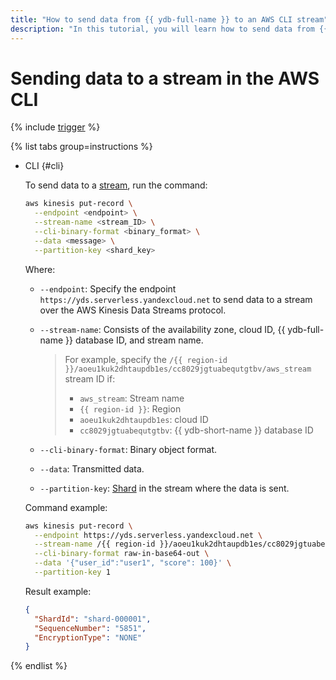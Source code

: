 ```yaml
---
title: "How to send data from {{ ydb-full-name }} to an AWS CLI stream"
description: "In this tutorial, you will learn how to send data from {{ ydb-full-name }} to an AWS CLI stream."
---
```


# Sending data to a stream in the AWS CLI

{% include [trigger](../../../_includes/data-streams/trigger.md) %}

{% list tabs group=instructions %}

- CLI {#cli}

  To send data to a [stream](../../concepts/glossary.md#stream-concepts), run the command:

  ```bash
  aws kinesis put-record \
    --endpoint <endpoint> \
    --stream-name <stream_ID> \
    --cli-binary-format <binary_format> \
    --data <message> \
    --partition-key <shard_key>
  ```

  Where:

  * `--endpoint`: Specify the endpoint `https://yds.serverless.yandexcloud.net` to send data to a stream over the AWS Kinesis Data Streams protocol.
  * `--stream-name`: Consists of the availability zone, cloud ID, {{ ydb-full-name }} database ID, and stream name.

    > For example, specify the `/{{ region-id }}/aoeu1kuk2dhtaupdb1es/cc8029jgtuabequtgtbv/aws_stream` stream ID if:
    > * `aws_stream`: Stream name
    > * `{{ region-id }}`: Region
    > * `aoeu1kuk2dhtaupdb1es`: cloud ID
    > * `cc8029jgtuabequtgtbv`: {{ ydb-short-name }} database ID
  * `--cli-binary-format`: Binary object format.
  * `--data`: Transmitted data.
  * `--partition-key`: [Shard](../../concepts/glossary.md#shard) in the stream where the data is sent.

  Command example:

  ```bash
  aws kinesis put-record \
    --endpoint https://yds.serverless.yandexcloud.net \
    --stream-name /{{ region-id }}/aoeu1kuk2dhtaupdb1es/cc8029jgtuabequtgtbv/aws_stream \
    --cli-binary-format raw-in-base64-out \
    --data '{"user_id":"user1", "score": 100}' \
    --partition-key 1
  ```

  Result example:

  ```json
  {
    "ShardId": "shard-000001",
    "SequenceNumber": "5851",
    "EncryptionType": "NONE"
  }
  ```

{% endlist %}
